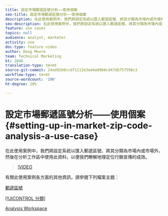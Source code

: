 ```yaml
---
title: 設定市場郵遞區號分析——使用個案
seo-title: 設定市場郵遞區號分析——使用個案
description: 在此使用案例中，我們將設定系統以匯入郵遞區號、將其分類為市場內或市場外，然後在分析工作區中使用此資料，以便我們瞭解地理定位行銷宣傳的成效。
seo-description: 在此使用案例中，我們將設定系統以匯入郵遞區號、將其分類為市場內或市場外，然後在分析工作區中使用此資料，以便我們瞭解地理定位行銷宣傳的成效。
feature: use cases
topics: null
audience: analyst, marketer
activity: use
doc-type: feature video
author: Doug Moore
team: Technical Marketing
kt: 2846
translation-type: tm+mt
source-git-commit: 24ad92b0ccdf1112e3ed4a0968cd47db757598c3
workflow-type: tm+mt
source-wordcount: '196'
ht-degree: 10%

---
```



# 設定市場郵遞區號分析——使用個案 {#setting-up-in-market-zip-code-analysis-a-use-case}

在此使用案例中，我們將設定系統以匯入郵遞區號、將其分類為市場內或市場外，然後在分析工作區中使用此資料，以便我們瞭解地理定位行銷宣傳的成效。

>[!VIDEO](https://video.tv.adobe.com/v/27052/?quality=12)

有關此使用案例各方面的其他資訊，請參閱下列檔案主題：

[郵遞區號](https://marketing.adobe.com/resources/help/en_US/reference/reports_zip.html)

[[!UICONTROL 分類]](https://marketing.adobe.com/resources/help/zh_TW/reference/classifications.html)

[Analysis Workspace](https://marketing.adobe.com/resources/help/zh_TW/analytics/analysis-workspace/analysis-workspace-features.html)
